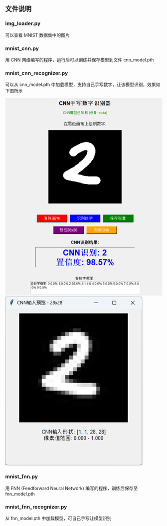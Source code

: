 ## 文件说明

### img_loader.py

可以查看 MNIST 数据集中的图片

### mnist_cnn.py

用 CNN 网络编写的程序，运行后可以训练并保存模型到文件 cnn_model.pth

### mnist_cnn_recognizer.py

可以从 cnn_model.pth 中加载模型，支持自己手写数字，让该模型识别，效果如下图所示

![效果演示](./pic1.png)
![效果演示](./pic2.png)

### mnist_fnn.py

用 FNN (Feedforward Neural Network) 编写的程序，训练后保存至 fnn_model.pth

### mnist_fnn_recognizer.py

从 fnn_model.pth 中加载模型，可自己手写让模型识别
